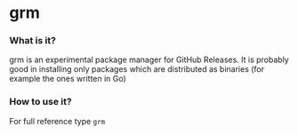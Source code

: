 grm
====

### What is it?
grm is an experimental package manager for GitHub Releases. It is probably good in installing only packages which are distributed as binaries (for example the ones written in Go)

### How to use it?
For full reference type `grm`
